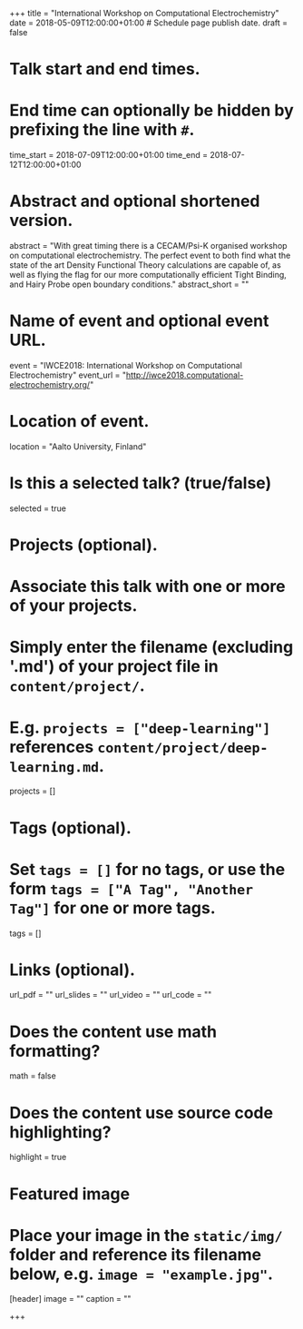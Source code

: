 +++
title = "International Workshop on Computational Electrochemistry"
date = 2018-05-09T12:00:00+01:00  # Schedule page publish date.
draft = false

# Talk start and end times.
#   End time can optionally be hidden by prefixing the line with `#`.
time_start = 2018-07-09T12:00:00+01:00 
time_end = 2018-07-12T12:00:00+01:00 

# Abstract and optional shortened version.
abstract = "With great timing there is a CECAM/Psi-K organised workshop on computational electrochemistry. The perfect event to both find what the state of the art Density Functional Theory calculations are capable of, as well as flying the flag for our more computationally efficient Tight Binding, and Hairy Probe open boundary conditions."
abstract_short = ""

# Name of event and optional event URL.
event = "IWCE2018: International Workshop on Computational Electrochemistry"
event_url = "http://iwce2018.computational-electrochemistry.org/"

# Location of event.
location = "Aalto University, Finland"

# Is this a selected talk? (true/false)
selected = true

# Projects (optional).
#   Associate this talk with one or more of your projects.
#   Simply enter the filename (excluding '.md') of your project file in `content/project/`.
#   E.g. `projects = ["deep-learning"]` references `content/project/deep-learning.md`.
projects = []

# Tags (optional).
#   Set `tags = []` for no tags, or use the form `tags = ["A Tag", "Another Tag"]` for one or more tags.
tags = []

# Links (optional).
url_pdf = ""
url_slides = ""
url_video = ""
url_code = ""

# Does the content use math formatting?
math = false

# Does the content use source code highlighting?
highlight = true

# Featured image
# Place your image in the `static/img/` folder and reference its filename below, e.g. `image = "example.jpg"`.
[header]
image = ""
caption = ""

+++
